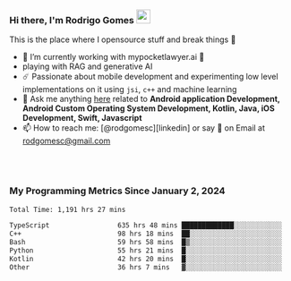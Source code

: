 
### Hi there, I'm Rodrigo Gomes <img src="https://media.giphy.com/media/hvRJCLFzcasrR4ia7z/giphy.gif" width="25px">
This is the place where I opensource stuff and break things 🤣
- 🔭 I’m currently working with mypocketlawyer.ai 💜
- playing with RAG and generative AI
- ☄️ Passionate about mobile development and experimenting low level implementations on it using `jsi`, `c++` and machine learning
- 💬 Ask me anything [here](https://github.com/rodgomesc/rodgomesc/issues) related to <b>Android application Development, Android Custom Operating System Development, Kotlin, Java, iOS Development, Swift, Javascript</b>
- 📫 How to reach me: [@rodgomesc][linkedin] or say 👋 on Email at [rodgomesc@gmail.com](mailto:rodgomesc@gmail.com)


<br/>

<!-- 
<picture>
  <img src="/github-metrics.svg" alt="Metrics">
</picture>
-->

</br>

### My Programming Metrics Since January 2, 2024 


<!--START_SECTION:waka-->

```txt
Total Time: 1,191 hrs 27 mins

TypeScript                 635 hrs 48 mins █████████████░░░░░░░░░░░░   51.79 %
C++                        98 hrs 18 mins  ██░░░░░░░░░░░░░░░░░░░░░░░   08.01 %
Bash                       59 hrs 58 mins  █▒░░░░░░░░░░░░░░░░░░░░░░░   04.89 %
Python                     55 hrs 21 mins  █░░░░░░░░░░░░░░░░░░░░░░░░   04.51 %
Kotlin                     42 hrs 20 mins  █░░░░░░░░░░░░░░░░░░░░░░░░   03.45 %
Other                      36 hrs 7 mins   ▓░░░░░░░░░░░░░░░░░░░░░░░░   02.94 %
```

<!--END_SECTION:waka-->
